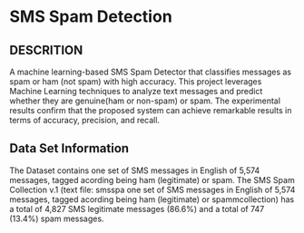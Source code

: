 # SMS Spam Detection
## DESCRITION
A machine learning-based SMS Spam Detector that classifies messages as spam or ham (not spam) with high accuracy. This project leverages Machine Learning techniques to analyze text messages and predict whether they are genuine(ham or non-spam) or spam. Τhe experimental results confirm that the proposed system can achieve remarkable results in terms of accuracy, precision, and recall.

## Data Set Information  
The Dataset contains one set of SMS messages in English of 5,574 messages, tagged acording being ham (legitimate) or spam. The SMS Spam Collection v.1 (text file: smsspa one set of SMS messages in English of 5,574 messages, tagged acording being ham (legitimate) or spammcollection) has a total of 4,827 SMS legitimate messages (86.6%) and a total of 747 (13.4%) spam messages.

 
